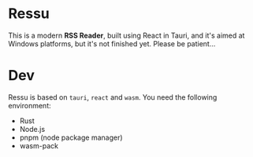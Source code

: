 # Ressu

This is a modern **RSS Reader**, built using React in Tauri, and it's aimed at Windows platforms, but it's not finished yet. Please be patient...


# Dev

Ressu is based on `tauri`, `react` and `wasm`.
You need the following environment:

- Rust
- Node.js
- pnpm (node package manager)
- wasm-pack
